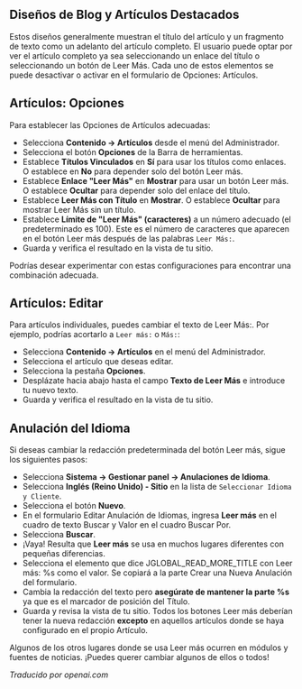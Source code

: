 <!-- Filename: J4.x:Read_More_Links / Display title: Artículo: Editar - Leer más  -->

## Diseños de Blog y Artículos Destacados

Estos diseños generalmente muestran el título del artículo y un fragmento de texto como un adelanto del artículo completo. El usuario puede optar por ver el artículo completo ya sea seleccionando un enlace del título o seleccionando un botón de Leer Más. Cada uno de estos elementos se puede desactivar o activar en el formulario de Opciones: Artículos.

## Artículos: Opciones

Para establecer las Opciones de Artículos adecuadas:

- Selecciona **Contenido → Artículos** desde el menú del Administrador.
- Selecciona el botón **Opciones** de la Barra de herramientas.
- Establece **Títulos Vinculados** en **Sí** para usar los títulos como enlaces. O establece en **No** para depender solo del botón Leer más.
- Establece **Enlace "Leer Más"** en **Mostrar** para usar un botón Leer más. O establece **Ocultar** para depender solo del enlace del título.
- Establece **Leer Más con Título** en **Mostrar**. O establece **Ocultar** para mostrar Leer Más sin un título.
- Establece **Límite de "Leer Más" (caracteres)** a un número adecuado (el predeterminado es 100). Este es el número de caracteres que aparecen en el botón Leer más después de las palabras `Leer Más:`.
- Guarda y verifica el resultado en la vista de tu sitio.

Podrías desear experimentar con estas configuraciones para encontrar una combinación adecuada.

## Artículos: Editar

Para artículos individuales, puedes cambiar el texto de Leer Más:. Por ejemplo, podrías acortarlo a `Leer más:` o `Más:`:

- Selecciona **Contenido → Artículos** en el menú del Administrador.
- Selecciona el artículo que deseas editar.
- Selecciona la pestaña **Opciones**.
- Desplázate hacia abajo hasta el campo **Texto de Leer Más** e introduce tu nuevo texto.
- Guarda y verifica el resultado en la vista de tu sitio.

## Anulación del Idioma

Si deseas cambiar la redacción predeterminada del botón Leer más, sigue los siguientes pasos:

- Selecciona **Sistema → Gestionar panel → Anulaciones de Idioma**.
- Selecciona **Inglés (Reino Unido) - Sitio** en la lista de `Seleccionar Idioma y Cliente`.
- Selecciona el botón **Nuevo**.
- En el formulario Editar Anulación de Idiomas, ingresa **Leer más** en el cuadro de texto Buscar y Valor en el cuadro Buscar Por.
- Selecciona **Buscar**.
- ¡Vaya! Resulta que **Leer más** se usa en muchos lugares diferentes con pequeñas diferencias.
- Selecciona el elemento que dice JGLOBAL_READ_MORE_TITLE con Leer más: %s como el valor. Se copiará a la parte Crear una Nueva Anulación del formulario.
- Cambia la redacción del texto pero **asegúrate de mantener la parte %s** ya que es el marcador de posición del Título.
- Guarda y revisa la vista de tu sitio. Todos los botones Leer más deberían tener la nueva redacción **excepto** en aquellos artículos donde se haya configurado en el propio Artículo.

Algunos de los otros lugares donde se usa Leer más ocurren en módulos y fuentes de noticias. ¡Puedes querer cambiar algunos de ellos o todos!

*Traducido por openai.com*

